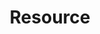 ---
id: 2
title: "Resource"
titleImg: "/public/a292cb07dc5e1db79ab23754d06ff.png"
writeDate: "2024-12-27"
editDate: "2024-12-27"
content: "컴퓨터 시스템에서는 프로그램이나 프로세스가 작동하는데 다양한 자원을 사용한다."
tags: []


excerpt: "컴퓨터 시스템에서는 프로그램이나 프로세스가 자원을 사용하는 방식에 대해 설명합니다."
slug: "resource-in-computer-systems"
commentsEnabled: true
relatedPosts:
  - "Related Post Title 1"
  - "Related Post Title 2"

---